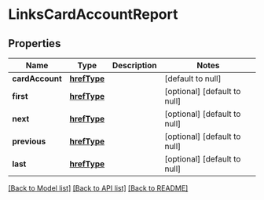 # LinksCardAccountReport
## Properties

Name | Type | Description | Notes
------------ | ------------- | ------------- | -------------
**cardAccount** | [**hrefType**](hrefType.md) |  | [default to null]
**first** | [**hrefType**](hrefType.md) |  | [optional] [default to null]
**next** | [**hrefType**](hrefType.md) |  | [optional] [default to null]
**previous** | [**hrefType**](hrefType.md) |  | [optional] [default to null]
**last** | [**hrefType**](hrefType.md) |  | [optional] [default to null]

[[Back to Model list]](../README.md#documentation-for-models) [[Back to API list]](../README.md#documentation-for-api-endpoints) [[Back to README]](../README.md)

